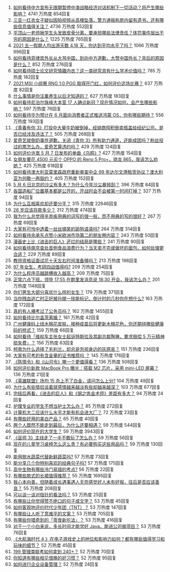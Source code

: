 1. [如何看待中方宣布无限期暂停中澳战略经济对话机制下一切活动？将产生哪些影响？](https://www.zhihu.com/question/458017814) 4741 万热度 854回复
1. [三亚一红衣女子疑似因拍视频从高楼坠落，警方通报称房内留有遗书，还有哪些信息值得关注？](https://www.zhihu.com/question/458070461) 4736 万热度 552回复
1. [平顶山一老师揪学生头发致皮骨分离，要承担哪些法律责任？体罚事件层出不穷的原因是什么？](https://www.zhihu.com/question/458043387) 1225 万热度 765回复
1. [2021 五一假期人均出游天数 4.18 天，你达到平均水平了吗？](https://www.zhihu.com/question/458009515) 1066 万热度 996回复
1. [如何看待菲律宾外长从大骂中国，到向中方道歉，大赞中国外长？背后的原因是什么？](https://www.zhihu.com/question/457922516) 852 万热度 276回复
1. [如何看待硕士论文研究情趣内衣？这一类研究具有什么学术价值吗？](https://www.zhihu.com/question/457147408) 785 万热度 182回复
1. [2021 MSI 小组赛 RNG 1:0 PGG 取得开门红，如何评价这场比赛？](https://www.zhihu.com/question/458124015) 637 万热度 82回复
1. [什么事情是你注重养生以后才知道的？](https://www.zhihu.com/question/451372641) 627 万热度 183回复
1. [如何看待尼泊尔珠峰大本营 17 人确诊新冠？现在情况如何，会产生哪些影响？](https://www.zhihu.com/question/458025451) 597 万热度 76回复
1. [如何看待华为预计在 6 月面向消费者正式推送鸿蒙 OS，你有哪些期待？](https://www.zhihu.com/question/457820791) 556 万热度 193回复
1. [《青春有你 3》打投中大量牛奶被倒掉，经销商囤积倒卖瓶盖给经纪公司，是否已经涉及违法了？](https://www.zhihu.com/question/457626102) 505 万热度 268回复
1. [爱奇艺就倒奶事件道歉，关闭《青你 3》所有助力通道，还能成团吗？粉丝投过的票怎么办，爱奇艺算违约吗？](https://www.zhihu.com/question/458134685) 429 万热度 124回复
1. [如何评价许嵩 5 月 7 日发布的单曲《乌鸦》?](https://www.zhihu.com/question/458033842) 427 万热度 154回复
1. [女朋友要花 4500 元买个 OPPO 的 Reno 5 Pro+，骁龙 865，我该怎么劝她？](https://www.zhihu.com/question/455818485) 425 万热度 618回复
1. [如何看待澳大利亚莫里森政府重新审查中企 99 年达尔文港租赁协议？澳大利亚为何敢一再毁约？](https://www.zhihu.com/question/457757110) 405 万热度 152回复
1. [5 月 6 日北京的沙尘有多大？为什么今年沙尘暴频刮？](https://www.zhihu.com/question/458041483) 396 万热度 84回复
1. [各国造船厂位置基本都是公开的，开战时会不会被第一时间打掉？](https://www.zhihu.com/question/457603191) 327 万热度 94回复
1. [为什么互相喜欢却还要分手？](https://www.zhihu.com/question/303998486) 315 万热度 22646回复
1. [26 岁应该存款多少？](https://www.zhihu.com/question/374909843) 312 万热度 474回复
1. [我为什么总觉得辛弃疾用典的词写的很一般，而不用典的写的很好？](https://www.zhihu.com/question/51075975) 267 万热度 69回复
1. [大家有可怜中透着一丝丝搞笑的舔狗语录吗?](https://www.zhihu.com/question/410762692) 264 万热度 314回复
1. [如何看待余承东点赞小米欧洲市场第二的朋友圈内容？](https://www.zhihu.com/question/458030150) 243 万热度 50回复
1. [漫画史上比《进击的巨人》还烂的结局是哪些？](https://www.zhihu.com/question/457941791) 241 万热度 90回复
1. [如何看待南京查处首例食品浪费行为？当天卖不完或做坏的面包，如何处理更合适？](https://www.zhihu.com/question/457974834) 229 万热度 89回复
1. [教师资格证面试花十天左右时间准备够吗？](https://www.zhihu.com/question/433616547) 213 万热度 198回复
1. [97 年女生，考研四战值得吗?](https://www.zhihu.com/question/451524041) 209 万热度 254回复
1. [为什么程序员越跳槽收入越高？](https://www.zhihu.com/question/455248912) 209 万热度 75回复
1. [正常六点下班，领导 17:55 在群里发消息说 18:30 开会，我该怎么办？](https://www.zhihu.com/question/441394605) 201 万热度 1148回复
1. [你们男生大部分喜欢什么样的女生？](https://www.zhihu.com/question/440011949) 179 万热度 371回复
1. [当你残血逃亡时正好被孙膑一技能标记，倒计时的几秒你在想什么?](https://www.zhihu.com/question/457388857) 163 万热度 172回复
1. [真的有人裸考过了公务员吗？](https://www.zhihu.com/question/276113114) 162 万热度 1455回复
1. [如何看待比尔盖茨离婚？](https://www.zhihu.com/question/457735506) 161 万热度 42回复
1. [广州健康码上线木棉花皮肤，接种疫苗后将更新木棉花色，你还期待哪些健康码的样式？](https://www.zhihu.com/question/458038270) 159 万热度 66回复
1. [如何看待「维权车主张女士起诉特斯拉及其副总裁陶琳，要求赔偿 5 万元精神损失费」？](https://www.zhihu.com/question/458105347) 156 万热度 63回复
1. [柯南为什么选择了毛利兰，却总是忽视身边的灰原哀？](https://www.zhihu.com/question/53067413) 151 万热度 236回复
1. [大家有可考的有含金量的证书推荐吗 ？](https://www.zhihu.com/question/428848820) 145 万热度 176回复
1. [《陈情令》和《山河令》哪一个更值得看？](https://www.zhihu.com/question/452480039) 136 万热度 508回复
1. [如何评价新款 MacBook Pro 曝光：搭载 M2 芯片，采用 mini-LED 屏幕？](https://www.zhihu.com/question/457911220) 136 万热度 21回复
1. [《英雄联盟》场均 15 杀上不了白金，请问怎么上分?](https://www.zhihu.com/question/457810299) 104 万热度 49回复
1. [为什么有些情侣谈着就感情越来越淡有些却越来越深？](https://www.zhihu.com/question/27713207) 103 万热度 677回复
1. [完结后再看，《进击的巨人》和《钢之炼金术师》差距有多大？](https://www.zhihu.com/question/457859510) 94 万热度 24回复
1. [护理专业的学生不想当护士怎么办？](https://www.zhihu.com/question/312670811) 85 万热度 272回复
1. [计算机大二应该什么水平才能有机会进大厂？](https://www.zhihu.com/question/455993306) 72 万热度 23回复
1. [有哪些好用的美白产品？](https://www.zhihu.com/question/47203247) 65 万热度 40回复
1. [两个人既然不能走到最后，为什么还要相遇？](https://www.zhihu.com/question/455035822) 59 万热度 544回复
1. [如何评价现在的大学生？](https://www.zhihu.com/question/26452022) 59 万热度 3943回复
1. [《巫师 3》主线走了一半不敢玩了怎么办？](https://www.zhihu.com/question/429592567) 59 万热度 56回复
1. [现在的儿童学习桌椅怎么这么贵？有必要购买这些用品吗？](https://www.zhihu.com/question/41871182) 59 万热度 130回复
1. [能用脱水蔬菜代替新鲜蔬菜吗?](https://www.zhihu.com/question/423534763) 57 万热度 73回复
1. [能分享几个你特别喜欢的经典句子吗?](https://www.zhihu.com/question/457082503) 57 万热度 175回复
1. [高中生物有哪些冷门易错的考点?](https://www.zhihu.com/question/447559813) 56 万热度 22回复
1. [有哪些款式的长裙值得推荐？](https://www.zhihu.com/question/270950909) 55 万热度 1695回复
1. [我心本向善，但随着成长遇事遇人无奈感觉好人未有好报，往后是否应该善良？](https://www.zhihu.com/question/455632902) 55 万热度 208回复
1. [可以谈一谈对指针的看法吗？](https://www.zhihu.com/question/446081991) 53 万热度 25回复
1. [有哪些让你觉得赞不绝口的句子或文字？](https://www.zhihu.com/question/456310180) 53 万热度 45回复
1. [如何客观地评价时代少年团（TNT）？](https://www.zhihu.com/question/445848410) 53 万热度 147回复
1. [有哪些让人听了意难平的文案？](https://www.zhihu.com/question/441159566) 53 万热度 705回复
1. [有哪些你猎奇到的「零食新吃法」？](https://www.zhihu.com/question/457262929) 53 万热度 416回复
1. [对于一个小白来说，多长时间才能学好 Java，能进公司做项目？](https://www.zhihu.com/question/447434199) 53 万热度 76回复
1. [《大航海时代 4 》在电子游戏史上的地位和影响力如何？都有哪些值得学习和玩味的细节？](https://www.zhihu.com/question/29672403) 52 万热度 45回复
1. [199 管理类联考如何拿到 240+？](https://www.zhihu.com/question/61541247) 52 万热度 70回复
1. [你知道有哪些相见恨晚的好习惯？](https://www.zhihu.com/question/444191417) 52 万热度 95回复
1. [如何进行企业设备管理？](https://www.zhihu.com/question/36012773) 52 万热度 24回复
